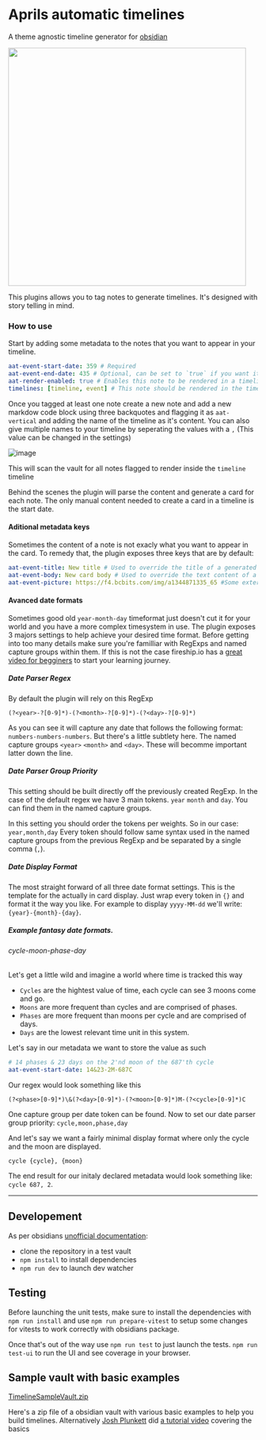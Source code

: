 # Aprils automatic timelines

A theme agnostic timeline generator for [obsidian](https://obsidian.md/)

<img src="https://user-images.githubusercontent.com/1866440/232319031-7eeb18ef-da01-488d-b0cc-f528e7760574.png" width=480 />

This plugins allows you to tag notes to generate timelines. It's designed with story telling in mind.

### How to use

Start by adding some metadata to the notes that you want to appear in your timeline.

```yml
aat-event-start-date: 359 # Required
aat-event-end-date: 435 # Optional, can be set to `true` if you want it to span troughout the entire timeline
aat-render-enabled: true # Enables this note to be rendered in a timeline
timelines: [timeline, event] # This note should be rendered in the timeline with the name "timeline" or "event"
```

Once you tagged at least one note create a new note and add a new markdow code block using three backquotes and flagging it as `aat-vertical` and adding the name of the timeline as it's content.
You can also give multiple names to your timeline by seperating the values with a `,` (This value can be changed in the settings)

![image](https://github.com/April-Gras/obsidian-auto-timelines/assets/1866440/78de88e6-7048-47a6-b943-fe7bbae58c69)

This will scan the vault for all notes flagged to render inside the `timeline` timeline

Behind the scenes the plugin will parse the content and generate a card for each note. The only manual content needed to create a card in a timeline is the start date.

#### Aditional metadata keys

Sometimes the content of a note is not exacly what you want to appear in the card.
To remedy that, the plugin exposes three keys that are by default:

```yml
aat-event-title: New title # Used to override the title of a generated card.
aat-event-body: New card body # Used to override the text content of a generated card.
aat-event-picture: https://f4.bcbits.com/img/a1344871335_65 #Some external link, support for internal links is missing for now
```

#### Avanced date formats

Sometimes good old `year-month-day` timeformat just doesn't cut it for your world and you have a more complex timesystem in use.
The plugin exposes 3 majors settings to help achieve your desired time format.
Before getting into too many details make sure you're familliar with RegExps and named capture groups within them. If this is not the case fireship.io has a [great video for begginers](https://www.youtube.com/watch?v=sXQxhojSdZM) to start your learning journey.

##### Date Parser Regex

By default the plugin will rely on this RegExp

```regex
(?<year>-?[0-9]*)-(?<month>-?[0-9]*)-(?<day>-?[0-9]*)
```

As you can see it will capture any date that follows the following format: `numbers-numbers-numbers`.
But there's a little subtlety here. The named capture groups `<year>` `<month>` and `<day>`. These will becomme important latter down the line.

##### Date Parser Group Priority

This setting should be built directly off the previously created RegExp. In the case of the default regex we have 3 main tokens. `year` `month` and `day`. You can find them in the named capture groups.

In this setting you should order the tokens per weights. So in our case: `year,month,day`
Every token should follow same syntax used in the named capture groups from the previous RegExp and be separated by a single comma (`,`).

##### Date Display Format

The most straight forward of all three date format settings. This is the template for the actually in card display. Just wrap every token in `{}` and format it the way you like. For example to display `yyyy-MM-dd` we'll write: `{year}-{month}-{day}`.

##### Example fantasy date formats.

###### cycle-moon-phase-day

Let's get a little wild and imagine a world where time is tracked this way

-   `Cycles` are the hightest value of time, each cycle can see 3 moons come and go.
-   `Moons` are more frequent than cycles and are comprised of phases.
-   `Phases` are more frequent than moons per cycle and are comprised of days.
-   `Days` are the lowest relevant time unit in this system.

Let's say in our metadata we want to store the value as such

```yml
# 14 phases & 23 days on the 2'nd moon of the 687'th cycle
aat-event-start-date: 14&23-2M-687C
```

Our regex would look something like this

```regexp
(?<phase>[0-9]*)\&(?<day>[0-9]*)-(?<moon>[0-9]*)M-(?<cycle>[0-9]*)C
```

One capture group per date token can be found.
Now to set our date parser group priority:
`cycle,moon,phase,day`

And let's say we want a fairly minimal display format where only the cycle and the moon are displayed.

```
cycle {cycle}, {moon}
```

The end result for our initaly declared metadata would look something like: `cycle 687, 2`.

---

## Developement

As per obsidians [unofficial documentation](https://marcus.se.net/obsidian-plugin-docs/getting-started):

-   clone the repository in a test vault
-   `npm install` to install dependencies
-   `npm run dev` to launch dev watcher

## Testing

Before launching the unit tests, make sure to install the dependencies with `npm run install` and use `npm run prepare-vitest` to setup some changes for vitests to work correctly with obsidians package.

Once that's out of the way use `npm run test` to just launch the tests.
`npm run test-ui` to run the UI and see coverage in your browser.

## Sample vault with basic examples
[TimelineSampleVault.zip](https://github.com/April-Gras/obsidian-auto-timelines/files/11790506/TimelineSampleVault.zip)

Here's a zip file of a obsidian vault with various basic examples to help you build timelines.
Alternatively [Josh Plunkett](https://www.youtube.com/@JoshPlunkett) did [a tutorial video](https://www.youtube.com/watch?v=992o1j8zRSk) covering the basics
